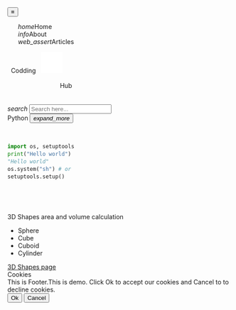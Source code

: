 <!DOCTYPE html><html>
<head>
    
  <link href='src/css/HubStyle1.css' rel='stylesheet'></link>
</head>
<body>
    
<nav>
    <a href='#' style='text-decoration:none'> </a>
    <div class='list'>
      <button class='btn' id="btn">≡</button>
    <ul style='list-style-type:none' class="navs">
        <li id="li1"><a herf='#'><i class='material-icons'>home</i>Home</a></li>
        <li id="li2"><a href='#'></a><i class='material-icons'>info</i>About</li>
        <li id="li3"><a href='#'></a><i class='material-icons'>web_assert</i>Articles</li>
    </ul>
    </div>
    <span id="name">&nbsp
    <char id="c">C</char><char id="o">o</char><char id="d">d</char><char id="dd">d</char><char id="i">i</char><char id="n">n</char><char id="g">g</char> &nbsp <img src="src/img/light_mode_white.png" id="theme"><br></br> &nbsp;&nbsp;&nbsp;&nbsp;&nbsp;&nbsp;&nbsp;&nbsp;&nbsp;&nbsp;&nbsp;&nbsp;&nbsp;&nbsp;&nbsp;&nbsp;&nbsp;&nbsp;&nbsp;&nbsp;&nbsp;&nbsp;&nbsp;&nbsp;&nbsp;&nbsp;&nbsp;&nbsp;&nbsp;
    <char id="h">H</char><char id="u">u</char><char id="b">b</char></span>
  </nav>
<br><br>
<div class='input-cnt'>
      <i class='material-icons' id="search">search</i>
      <input type='text' placeholder='Search here...' id="Search-bar"/>
</div>
<div id="py">
<div id='python' class='python'>
    <char id='name' class='name'>Python</char>
    <button onclick='sUp()' id='b1' class="btns">
        <i class='material-icons'>expand_more</i></button>
    <p class='python-code'>
<pre>

```python
import os, setuptools
print("Hello world")
"Hello world"
os.system("sh") # or
setuptools.setup()
```

</pre></p>
</div></div><br>

<div class="3d_link" id="3d_link">
    3D Shapes area and volume calculation
    <ul list-style-type="circle">
        <li>Sphere</li>
        <li>Cube</li>
        <li>Cuboid</li>
        <li>Cylinder</li>
    </ul>
    <a href="3d.html" id="link">3D Shapes page</a>
</div>
  <footer class="cookies" id="cook"><div class="divs"><div>Cookies</div><div>This is Footer.This is demo.
    Click Ok to accept our cookies and Cancel to
    to decline cookies.</div></div>
    <button id="Ok"class="cook_btn">Ok</button>
    <button id="Cancel" class="cook_btn">Cancel</button>
  </footer>
  <script src='src/js/Codding_hub.js'></script>
  <script src="src/js/Codding_hub_theming.js"></script>
</body>
</html>
